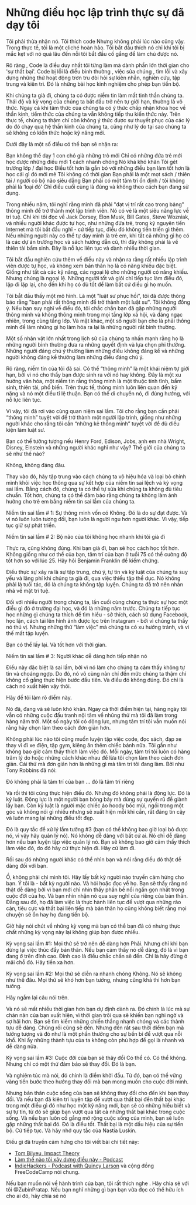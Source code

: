 # Những điều học lập trình thực sự đã dạy tôi

Tôi phải thừa nhận nó. Tôi thích code Nhưng không phải lúc nào cũng vậy. Trong thực tế, tôi là một cliché hoàn hảo. Tôi bắt đầu thích nó chỉ khi tôi bị mắc kẹt với nó quá lâu đến nỗi tôi bắt đầu cố gắng để làm chủ được nó.

Rõ ràng , Code là điều duy nhất tôi từng làm mà dành phần lớn thời gian cho 'sự thất bại'. Code bị lỗi là điều bình thường , việc sửa chúng , tìm lỗi và xây dựng những thứ hoạt động trơn tru đòi hỏi sự kiên nhẫn, nghiên cứu, tập trung và kiên trì. Đó là những bài học kinh nghiệm cho phép bạn tiến bộ.

Khi chúng ta già đi, chúng ta có được niềm tin làm mất tinh thần chúng ta. Thái độ và kỳ vọng của chúng ta bắt đầu trở nên tự giới hạn, thường là vô thức. Ngay cả khi tâm thức của chúng ta có ý thức chấp nhận khoa học về  thần kinh, tiềm thức của chúng ta vẫn không tiếp thu kiến thức này. Trên thực tế, chúng ta thậm chí còn không ý thức được sự thuyết phục của các lý do đó chạy qua hệ thần kinh của chúng ta, cũng như lý do tại sao chúng ta sẽ không có kiến thức hoặc kỹ năng mới.

Dưới đây là một số điều có thể bạn sẽ nhận ra:

Bạn không thể dạy 1 con chó già những trò mới
Chỉ có những đứa trẻ mới học được những điều mới 1 cách nhanh chóng
Nó khá khó khăn
Tôi gét trường lớp / đại học
Điều tốt hơn là gắn bó với những điều bạn làm tốt hơn là học cái gì đó mới mẻ
Tôi không có thời gian
Bạn phải là một mọt sách / thiên tài / người có bộ não siêu đẳng
Bạn phải có một tâm trí ổn định / tôi không phải là ‘loại đó’
Chỉ điều cuối cùng là đúng và không theo cách bạn đang sử dụng.

Trong nhiều năm, tôi nghĩ rằng mình đã phải "đạt vị trí rất cao trong bảng" thông minh để trở thành một lập trình viên. Nó có vẻ là một siêu năng lực về trí tuệ. Chỉ khi tôi đọc về Jack Dorsey, Elon Musk, Bill Gates, Steve Wozniak, và nhiều người khác được tự học, như những đứa trẻ, trong kỷ nguyên tiền Internet mà tôi bắt đầu nghĩ - cứ tiếp tục, điều đó không tiến triển gì thêm. Nếu những người này có thể tự dạy mình là trẻ em, khi tất cả những gì họ có là các dự án trường học và sách hướng dẫn cũ, thì đây không phải là về thiên tài bẩm sinh. Đây là nỗ lực liên tục và dành nhiều thời gian.

Tôi bắt đầu nghiên cứu thêm về điều này và nhận ra rằng rất nhiều lập trình viên được tự học, và không xem bản thân họ là  có năng khiếu đặc biệt. Giống như tất cả các kỹ năng, các ngoại lệ cho những người có năng khiếu. Nhưng chúng là ngoại lệ. Những người tốt và giỏi chỉ tiếp tục làm điều đó, lặp đi lặp lại, cho đến khi họ có đủ tốt để làm bất cứ điều gì họ muốn.

Tôi bắt đầu thấy một mô hình. Là một "luật sư phục hồi", tôi đã được thông báo rằng "bạn phải rất thông minh để trở thành một luật sư". Tôi không đồng ý. Nếu bạn suy nghĩ về điều đó, tôi chắc chắn bạn đã gặp những người thông minh và không thông minh trong mọi tầng lớp xã hội, và đáng ngạc nhiên, trong cùng tầng lớp. Và mặt khác, một số người bạn cho là phải thông minh để làm những gì họ làm hóa ra lại là những người rất bình thường.

Một số nhân vật lớn nhất trong lịch sử của chúng ta nhấn mạnh rằng họ là những người bình thường đưa ra những quyết định và lựa chọn phi thường. Những người đáng chú ý thường làm những điều không đáng kể và những người không đáng kể thường làm những điều đáng chú ý.

Rõ ràng, niềm tin của tôi đã sai. Có thể “thông minh” là một khái niệm tự giới hạn, bởi vì nó cho thấy bạn được sinh ra với nó hay không. Đây là một xu hướng văn hóa, một niềm tin rằng thông minh là một thuộc tính tĩnh, bẩm sinh, thiên tài, phổ biến. Trên thực tế, thông minh luôn liên quan đến kỹ năng và nó một điều tỉ lệ thuận. Bạn có thể di chuyển nó, đi đúng hướng, với nỗ lực liên tục.

Vì vậy, tôi đã rơi vào cùng quan niệm sai lầm. Tôi cho rằng bạn cần phải “thông minh” tuyệt vời để trở thành một người lập trình, giống như những người khác cho rằng tôi cần “những kẻ thông minh” tuyệt vời để đủ điều kiện làm luật sư.

Bạn có thể tưởng tượng nếu Henry Ford, Edison, Jobs, anh em nhà Wright, Disney, Einstein và những người khác nghĩ như vậy? Thế giới của chúng ta sẽ như thế nào?

Không, không đáng đâu.

Thay vào đó, hãy tập trung vào cách chúng ta vô hiệu hóa và loại bỏ chính mình khỏi việc học thông qua sự kết hợp của niềm tin sai lệch và kỳ vọng sai lầm. Bằng cách đó, chúng ta có thể tự sửa khi chúng ta không đủ tiêu chuẩn. Tốt hơn, chúng ta có thể đảm bảo rằng chúng ta không làm ảnh hưởng cho trẻ em bằng niềm tin sai lầm của chúng ta.

Niềm tin sai lầm # 1: Sự thông minh vốn có
Không. Đó là do sự đạt được. Và vì nó luôn luôn tương đối, bạn luôn là người ngu hơn người khác. Vì vậy, tiếp tục giữ sự phát triển.

Niềm tin sai lầm # 2: Bộ não của tôi không học nhanh khi tôi già đi

Thực ra, cũng không đúng. Khi bạn già đi, bạn sẽ học cách học tốt hơn. Không giống như cơ thể của bạn, tâm trí của bạn ở tuổi 75 có thể cường độ tốt hơn so với lúc 25. Hãy hỏi Benjamin Franklin để kiểm chứng.

Điều thực sự xảy ra là sự tập trung, chú ý, tự tin và kỷ luật của chúng ta suy yếu và lãng phí khi chúng ta già đi, qua việc thiếu tập thể dục. Nó không phải là tuổi tác, đó là chúng ta không tập luyện. Chúng ta đã trở nên nhàn nhã về mặt trí tuệ.

Đối với nhiều người trong chúng ta, lần cuối cùng chúng ta thực sự học một điều gì đó ở trường đại học, và đó là những năm trước. Chúng ta tiếp tục học những gì chúng ta thích để tìm hiểu - sở thích, cách sử dụng Facebook, học lặn, cách tải lên hình ảnh được lọc trên Instagram - bởi vì chúng ta thấy nó thú vị. Nhưng những thứ “làm việc” mà chúng ta có xu hướng tránh, và vì thế mất tập luyện.

Bạn có thể lấy lại. Và tốt hơn với thời gian.

Niềm tin sai lầm # 3: Người khác dễ dàng hơn tiếp nhận nó

Điều này đặc biệt là sai lầm, bởi vì nó làm cho chúng ta cảm thấy không tự tin và choáng ngợp. Do đó, nó vô cùng nản chí đến mức chúng ta thậm chí không cố gắng thực hiện bước đầu tiên. Và điều đó không đúng. Đó chỉ là cách nó xuất hiện vậy thôi.

Hãy để tôi làm rõ điểm này.

Nó đã, đang và sẽ luôn khó khăn. Ngay cả thời điểm hiện tại, hàng ngày tôi vẫn có những cuộc đấu tranh nội tâm về nhũng thứ mà tôi đã làm trong hàng năm trời. Một số ngày tôi có động lực, nhưng tâm trí tôi vẫn muốn nói rằng hãy chọn làm theo cách đơn giản hơn.

Không phải lúc nào tôi cũng muốn luyện tập việc code, đọc sách, đạp xe thay vì đi xe điện, tập gym, kiêng ăn thêm chiếc bánh nữa. Tôi gần như không bao giờ cảm thấy thích làm việc đó. Mỗi ngày, tâm trí tôi luôn có hàng trăm lý do hoặc những cách khác nhau để lừa tôi chọn làm theo cách đơn giản. Cái thứ mà đơn giản hơn là những gì mà tâm trí tôi đang làm. Bởi như Tony Robbins đã nói:

Đó không phải là tâm trí của bạn ... đó là tâm trí riêng

Và rồi thì tôi cũng thực hiện điều đó. Nhưng đó không phải là động lực. Đó là kỷ luật. Động lực là một người bạn bóng bảy mà dùng sự quyến rũ để giành lấy bạn. Còn kỷ luật là người mặc chiếc áo hoody bốc mùi, ngồi trong một góc và không nói gì nhiều nhưng sẽ xuất hiện mỗi khi cần, rất đáng tin cậy và luôn mang lại những điều tốt đẹp.

Đó là quy tắc để xử lý lầm tưởng #3 (bạn có thể không bao giờ loại bỏ được nó, vì vậy hãy quản lý nó). Nó không dễ dàng với bất cứ ai. Nó chỉ dễ dàng hơn nếu bạn luyện tập việc quản lý nó. Bạn sẽ không bao giờ cảm thấy thích làm việc đó, do đó hãy cứ thực hiện đi. Hãy cứ làm đi.

Rồi sau đó những người khác có thể nhìn bạn và nói rằng điều đó thật dễ dàng đối với bạn.

Ồ, không phải chỉ mình tôi. Hãy lấy bất kỳ người nào truyền cảm hứng cho bạn. Ý tôi là - bất kỳ người nào. Và hỏi hoặc đọc về họ. Bạn sẽ thấy rằng nó thật dễ dàng bởi vì bạn mới chỉ nhìn thấy phần bề nổi ngắn gọn nhất trong cuộc đời của họ. Và bạn nhìn nhận nó qua suy nghĩ của riêng của bản thân. Đằng sau đó, họ đã làm việc là thực hành liên tục để vượt qua những rào cản, tiêu cực và thất bại liên tiếp mà bản thân họ cũng không biết rằng mọi chuyện sẽ ổn hay họ đang tiến bộ.

Giờ hãy nói chút về những kỳ vọng mà bạn có thể bạn đã có nhưng thực chất những kỳ vọng này lại không giúp bạn được nhiều.

Kỳ vọng sai lầm #1: Mọi thứ sẽ trở nên dễ dàng hơn
Phải. Nhưng chỉ khi bạn dừng lại việc thúc đẩy bản thân. Nếu bạn cảm thấy nó dễ dàng, đó là vì bạn đang ở trên đỉnh cao. Đỉnh cao là điều chắc chắn sẽ đến. Chỉ là hãy đừng ở mãi chỗ đó. Hãy tiến xa hơn.

Kỳ vọng sai lầm #2: Mọi thứ sẽ diễn ra nhanh chóng
Không. Nó sẽ không như thế đâu. Mọi thứ sẽ khó hơn bạn tưởng, nhưng cũng khả thi hơn bạn tưởng.

Hãy ngẫm lại câu nói trên.

Và nó sẽ mất nhiều thời gian hơn bạn dự định dành ra. Đó chính là lúc mà sự chán nản của bạn xuất hiện, vì thời gian trôi qua sẽ khiến bạn nghi ngờ và sợ hãi hơn. Bạn sẽ tìm kiếm những chiến thắng nhanh chóng và các thành tựu dễ dàng. Chúng rồi cũng sẽ đến. Nhưng đến rất sau thời điểm bạn mà tưởng tượng và đó như là một phần thưởng cho sự bền bỉ để vượt qua nỗi khổ. Khi ấy những thành tựu của ta không còn phù hợp để gọi là nhanh và dễ dàng nữa.

Kỳ vọng sai lầm #3: Cuộc đời của bạn sẽ thây đổi
Có thể có. Có thể không. Nhưng chỉ có một thứ đảm bảo sẽ thay đổi. Đó là bạn.

Và nghiêm túc mà nói, đó chính là điểm khởi đầu. Từ đó, bạn có thể vững vàng tiến bước theo hướng thay đổi mà bạn mong muốn cho cuộc đời mình.

Nhưng bản thân cuộc sống của bạn sẽ không thay đổi cho đến khi bạn thay đổi. Và nếu bạn đã kiên trì luyện tập để vượt qua thất bại đến thất bại khác trong một điều gì đó như học một kỹ năng mới, bạn sẽ có những hiểu biết và sự tự tin, từ đó sẽ giúp bạn vượt qua tất cả những thất bại khác trong cuộc sống. Và nếu bạn luôn cố gắng mở rộng cuộc sống của mình, bạn sẽ luôn gặp những thất bại đó. Đó là điều tốt. Thất bại là một dấu hiệu của sự tiến bộ. Cứ tiếp tục. Và hãy nhớ quy tắc của Nastia Luskin.

Điều gì đã truyền cảm hứng cho tôi viết bài chi tiết này:

* [Tom Bilyeu, Impact Theory](https://impacttheory.com/)
* [Làm thế nào tôi xây dựng điều này - Podcast](https://www.npr.org/podcasts/510313/how-i-built-this)
*  [IndieHackers - Podcast with Quincy Larson](https://www.indiehackers.com/podcast/056-quincy-larson-of-freecodecamp) và cộng đồng FreeCodeCamp nói chung.

Nếu bạn muốn nói về hành trình của bạn, tôi rất thích nghe . Hãy chia sẻ với tôi @ZubinPratap. Nếu bạn nghĩ những gì bạn bạn vừa đọc có thể hữu ích cho ai đó, hãy chia sẻ nó

